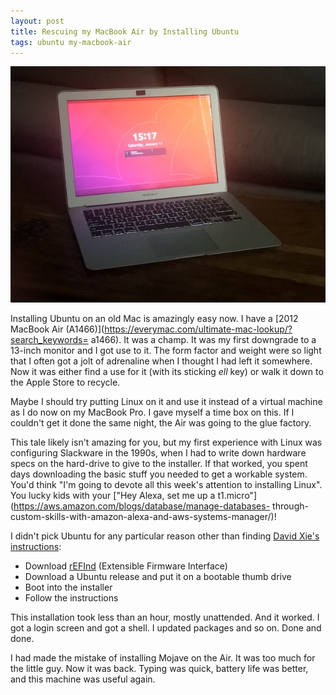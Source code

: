 ```yaml
---
layout: post
title: Rescuing my MacBook Air by Installing Ubuntu
tags: ubuntu my-macbook-air
---
```


![Ubuntu on a MacBook Air](/images/ubuntu-on-air.jpg)

Installing Ubuntu on an old Mac is amazingly easy now. I have a [2012
MacBook Air
(A1466)](https://everymac.com/ultimate-mac-lookup/?search_keywords=
a1466). It was a champ. It was my first downgrade to a 13-inch monitor
and I got use to it. The form factor and weight were so light that I
often got a jolt of adrenaline when I thought I had left it somewhere.
Now it was either find a use for it (with its sticking *ell* key) or
walk it down to the Apple Store to recycle.

Maybe I should try putting Linux on it and use it instead of a virtual
machine as I do now on my MacBook Pro. I gave myself a time box on
this. If I couldn't get it done the same night, the Air was going to
the glue factory.

This tale likely isn't amazing for you, but my first experience with
Linux was configuring Slackware in the 1990s, when I had to write down
hardware specs on the hard-drive to give to the installer. If that
worked, you spent days downloading the basic stuff you needed to get a
workable system. You'd think "I'm going to devote all this week's
attention to installing Linux". You lucky kids with your ["Hey Alexa, set me up a t1.micro"](https://aws.amazon.com/blogs/database/manage-databases-
through-custom-skills-with-amazon-alexa-and-aws-systems-manager/)!

I didn't pick Ubuntu for any particular reason
other than finding [David Xie's instructions](https://davidxie.net/install-ubuntu-on-macbook-air):

* Download [rEFInd](http://www.rodsbooks.com/refind/) (Extensible Firmware Interface)
* Download a Ubuntu release and put it on a bootable thumb drive
* Boot into the installer
* Follow the instructions

This installation took less than an hour, mostly unattended. And it
worked. I got a login screen and got a shell. I updated packages and
so on. Done and done.

I had made the mistake of installing Mojave on the Air. It was too much for
the little guy. Now it was back. Typing was quick, battery life was better, and
this machine was useful again.

